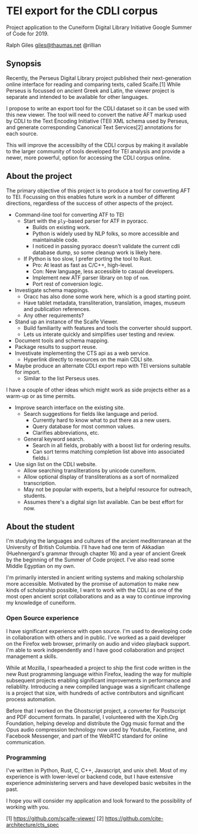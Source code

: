 # TEI export for the CDLI corpus

Project application to the Cuneiform Digital Library Initiative
Google Summer of Code for 2019.

Ralph Giles
giles@thaumas.net
@rillian

## Synopsis

Recently, the Perseus Digital Library project published their
next-generation online interface for reading and comparing texts,
called Scaife.[1] While Perseus is focussed on ancient Greek and
Latin, the viewer project is separate and intended to be available
for other languages.

I propose to write an export tool for the CDLI dataset so it can
be used with this new viewer. The tool will need to convert the native
AFT markup used by CDLI to the Text Encoding Initiative (TEI) XML schema
used by Perseus, and generate corresponding Canonical Text Services[2]
annotations for each source.

This will improve the accessibilty of the CDLI corpus by making it
available to the larger community of tools developed for TEI analysis
and provide a newer, more powerful, option for accessing the CDLI
corpus online.

## About the project

The primary objective of this project is to produce a tool for converting
AFT to TEI. Focussing on this enables future work in a number of different
directions, regardless of the success of other aspects of the project.

- Command-line tool for converting ATF to TEI
  - Start with the `ply`-based parser for ATF in pyoracc.
    - Builds on existing work.
    - Python is widely used by NLP folks, so more accessible
      and maintainable code.
    - I noticed in passing pyoracc doesn't validate the current cdli
      database dump, so some cleanup work is likely here.
  - If Python is too slow, I prefer porting the tool to Rust.
    - Pro: At least as fast as C/C++, high-level.
    - Con: New language, less accessible to casual developers.
    - Implement new ATF parser library on top of `nom`.
    - Port rest of conversion logic.
- Investigate schema mappings.
  - Oracc has also done some work here, which is a good starting point.
  - Have tablet metadata, transliteration, translation, images, museum and publication references.
  - Any other requirements?
- Stand up an instance of the Scaife Viewer.
  - Build familiarity with features and tools the converter should support.
  - Lets us interate quickly and simplifies user testing and review.
- Document tools and schema mapping.
- Package results to support reuse.
- Investivate implementing the CTS api as a web service.
  - Hyperlink directly to resources on the main CDLI site.
- Maybe produce an alternate CDLI export repo with TEI versions suitable for import.
  - Similar to the list Perseus uses.

I have a couple of other ideas which might work as side projects either as a warm-up or as time permits.

- Improve search interface on the existing site.
  - Search suggestions for fields like language and period.
    - Currently hard to know what to put there as a new users.
    - Query database for most common values.
    - Clarifies abbreviations, etc.
  - General keyword search.
    - Search in all fields, probably with a boost list for ordering results.
    - Can sort terms matching completion list above into associated fields.i
- Use sign list on the CDLI website.
  - Allow searching transliterations by unicode cuneiform.
  - Allow optional display of transliterations as a sort of normalized transcription.
  - May not be popular with experts, but a helpful resource for outreach, students.
  - Assumes there's a digital sign list available. Can be best effort for now.

## About the student

I'm studying the languages and cultures of the ancient mediterranean at
the University of British Columbia. I'll have had one term of Akkadian
(Huehnergard's grammar through chapter 16) and a year of ancient Greek
by the beginning of the Summer of Code project. I've also read some
Middle Egyptian on my own.

I'm primarily intersted in ancient writing systems and making scholarship
more accessible. Motivated by the promise of automation to make new kinds
of scholarship possible, I want to work with the CDLI as one of the most
open ancient script collaborations and as a way to continue improving
my knowledge of cuneiform.

### Open Source experience

I have significant experience with open source. I'm used to developing
code in collaboration with others and in public. I've worked as a paid
developer on the Firefox web browser, primarily on audio and video
playback support. I'm able to work independently and I have good
collaboration and project management a skills.

While at Mozilla, I spearheaded a project to ship the first code written
in the new Rust programming language within Firefox, leading the way
for multiple subsequent projects enabling significant improvements
in performance and reliablilty. Introducing a new compiled language
was a significant challenge is a project that size, with hundreds
of active contributors and significant process automation.

Before that I worked on the Ghostscript project, a converter for
Postscript and PDF document formats. In parallel, I volunteered
with the Xiph.Org Foundation, helping develop and distribute the Ogg
music format and the Opus audio compression technology now used by
Youtube, Facetime, and Facebook Messenger, and part of the WebRTC
standard for online communication.

### Programming

I've written in Python, Rust, C, C++, Javascript, and unix shell.
Most of my experience is with lower-level or backend code, but
I have extensive experience administering servers and have
developed basic websites in the past.

I hope you will consider my application and look forward to the
possibility of working with you.

[1] https://github.com/scaife-viewer/
[2] https://github.com/cite-architecture/cts_spec

